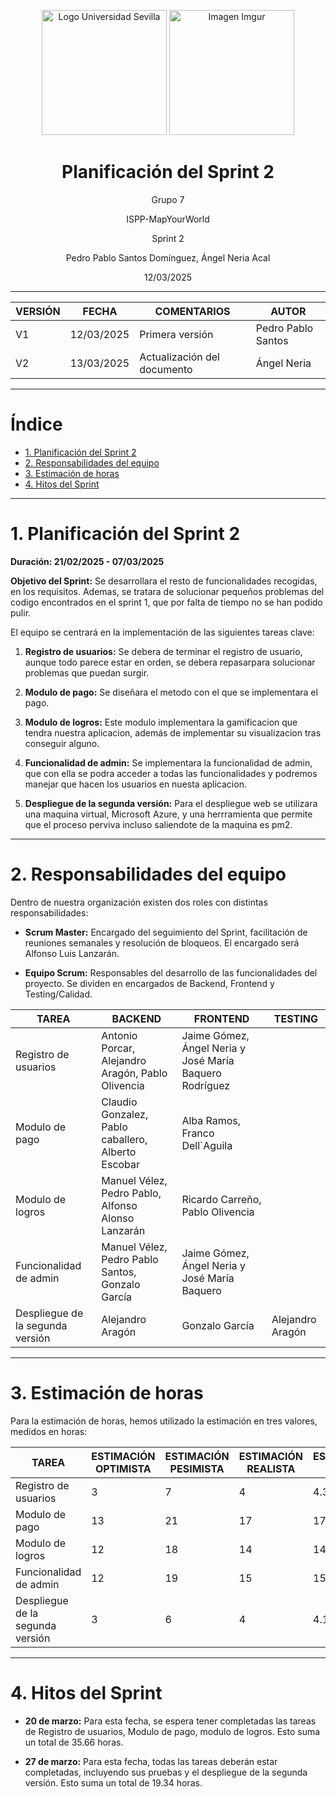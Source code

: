 <p align="center">
  <img src="https://www.ucm.es/al-acmes/file/logo-universidad-sevilla/?ver" alt="Logo Universidad Sevilla" width="200" height="200">
  <img src="https://i.imgur.com/vlzkG4H.png" alt="Imagen Imgur" width="auto" height="200">
</p>

<h1 align="center">Planificación del Sprint 2</h1>

<p align="center">
    Grupo 7
</p>
<p align="center">
    ISPP-MapYourWorld
</p>
<p align="center">
    Sprint 2
</p>
<p align="center">
    Pedro Pablo Santos Domínguez, Ángel Neria Acal
</p>
<p align="center">
    12/03/2025
</p>

---
| VERSIÓN | FECHA     | COMENTARIOS              | AUTOR              |
|---------|-----------|--------------------------|--------------------|
| V1      | 12/03/2025| Primera versión          | Pedro Pablo Santos     |
| V2      | 13/03/2025| Actualización del documento| Ángel Neria 
---

# Índice

- [1. Planificación del Sprint 2](#1-planificación-del-sprint-2)
- [2. Responsabilidades del equipo](#2-responsabilidades-del-equipo)
- [3. Estimación de horas](#3-estimación-de-horas)
- [4. Hitos del Sprint](#4-hitos-del-sprint)

---

# 1. Planificación del Sprint 2

**Duración: 21/02/2025 - 07/03/2025**

**Objetivo del Sprint:** Se desarrollara el resto de funcionalidades recogidas, en los requisitos. Ademas, se tratara de solucionar pequeños problemas del codigo encontrados en el sprint 1, que por falta de tiempo no se han podido pulir.

El equipo se centrará en la implementación de las siguientes tareas clave:

1.  **Registro de usuarios:** Se debera de terminar el registro de usuario, aunque todo parece estar en orden, se debera repasarpara solucionar problemas que puedan surgir.

2.  **Modulo de pago:** Se diseñara el metodo con el que se implementara el pago.

3.  **Modulo de logros:** Este modulo implementara la gamificacion que tendra nuestra aplicacion, además de implementar su visualizacion tras conseguir alguno.

4.  **Funcionalidad de admin:** Se implementara la funcionalidad de admin, que con ella se podra acceder a todas las funcionalidades y podremos manejar que hacen los usuarios en nuesta aplicacion.

5.  **Despliegue de la segunda versión:** Para el despliegue web se utilizara una maquina virtual, Microsoft Azure, y una herrramienta que permite que el proceso perviva incluso saliendote de la maquina es pm2. 

---

# 2. Responsabilidades del equipo

Dentro de nuestra organización existen dos roles con distintas
responsabilidades:

-   **Scrum Master:** Encargado del seguimiento del Sprint, facilitación
de reuniones semanales y resolución de bloqueos. El encargado será
Alfonso Luis Lanzarán.

-   **Equipo Scrum:** Responsables del desarrollo de las funcionalidades
del proyecto. Se dividen en encargados de Backend, Frontend y Testing/Calidad.

| TAREA                 | BACKEND                                 | FRONTEND                                    | TESTING                     |
|-----------------------|---------------------------------------|---------------------------------------------|-----------------------------|
| Registro de usuarios | Antonio Porcar, Alejandro Aragón, Pablo Olivencia    |  Jaime Gómez, Ángel Neria y José María Baquero Rodríguez                                      |                        |
| Modulo de pago | Claudio Gonzalez, Pablo caballero, Alberto Escobar |  Alba Ramos, Franco Dell`Aguila|  |
| Modulo de logros | Manuel Vélez, Pedro Pablo, Alfonso Alonso Lanzarán  | Ricardo Carreño, Pablo Olivencia |  |
| Funcionalidad de admin | Manuel Vélez, Pedro Pablo Santos, Gonzalo García | Jaime Gómez, Ángel Neria y José María Baquero   |  |
| Despliegue de la segunda versión | Alejandro Aragón | Gonzalo García | Alejandro Aragón |

---

# 3. Estimación de horas

Para la estimación de horas, hemos utilizado la estimación en tres valores,
medidos en horas:

| TAREA                          | ESTIMACIÓN OPTIMISTA | ESTIMACIÓN PESIMISTA | ESTIMACIÓN REALISTA | ESTIMACIÓN FINAL |
|--------------------------------|----------------------|----------------------|---------------------|------------------|
| Registro de usuarios             | 3                    | 7                    | 4                 |   4.33           |
| Modulo de pago        | 13                   | 21                   | 17                  |  17           |
| Modulo de logros | 12                   | 18                   | 14                  |  14.33              |
| Funcionalidad de admin | 12                   | 19                   | 15                  | 15.17            |
| Despliegue de la segunda versión | 3                    | 6                    | 4                   |  4.17            |

---

# 4. Hitos del Sprint

-   **20 de marzo:** Para esta fecha, se espera tener completadas las tareas de
Registro de usuarios, Modulo de pago, modulo de logros. Esto suma un
total de 35.66 horas.

-   **27 de marzo:** Para esta fecha, todas las tareas deberán estar completadas,
incluyendo sus pruebas y el despliegue de la segunda versión. Esto suma un
total de 19.34 horas.
